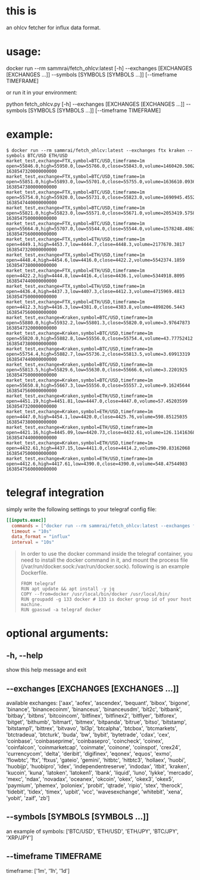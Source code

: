 # this is
an ohlcv fetcher for influx data format.

# usage:
docker run --rm sammrai/fetch_ohlcv:latest [-h] --exchanges [EXCHANGES [EXCHANGES ...]] --symbols
                      [SYMBOLS [SYMBOLS ...]] [--timeframe TIMEFRAME]

or run it in your environment:

python fetch_ohlcv.py [-h] --exchanges [EXCHANGES [EXCHANGES ...]] --symbols
                      [SYMBOLS [SYMBOLS ...]] [--timeframe TIMEFRAME]

# example:

```
$ docker run --rm sammrai/fetch_ohlcv:latest --exchanges ftx kraken --symbols BTC/USD ETH/USD
market_test,exchange=FTX,symbol=BTC/USD,timeframe=1m open=55846.0,high=55950.0,low=55766.0,close=55843.0,volume=1460420.5062 1638547320000000000
market_test,exchange=FTX,symbol=BTC/USD,timeframe=1m open=55851.0,high=55893.0,low=55701.0,close=55755.0,volume=1636610.0936 1638547380000000000
market_test,exchange=FTX,symbol=BTC/USD,timeframe=1m open=55754.0,high=55920.0,low=55731.0,close=55823.0,volume=1690945.4552 1638547440000000000
market_test,exchange=FTX,symbol=BTC/USD,timeframe=1m open=55821.0,high=55823.0,low=55571.0,close=55671.0,volume=2053419.5758 1638547500000000000
market_test,exchange=FTX,symbol=BTC/USD,timeframe=1m open=55664.0,high=55707.0,low=55544.0,close=55544.0,volume=1578248.4863 1638547560000000000
market_test,exchange=FTX,symbol=ETH/USD,timeframe=1m open=4449.1,high=4453.7,low=4444.7,close=4448.3,volume=2177670.3817 1638547320000000000
market_test,exchange=FTX,symbol=ETH/USD,timeframe=1m open=4448.4,high=4454.6,low=4416.0,close=4422.2,volume=5542374.1859 1638547380000000000
market_test,exchange=FTX,symbol=ETH/USD,timeframe=1m open=4422.2,high=4444.8,low=4416.4,close=4436.1,volume=5344918.8095 1638547440000000000
market_test,exchange=FTX,symbol=ETH/USD,timeframe=1m open=4436.4,high=4437.3,low=4407.3,close=4412.3,volume=4715969.4813 1638547500000000000
market_test,exchange=FTX,symbol=ETH/USD,timeframe=1m open=4412.3,high=4416.3,low=4381.0,close=4383.8,volume=4898206.5443 1638547560000000000
market_test,exchange=Kraken,symbol=BTC/USD,timeframe=1m open=55880.0,high=55932.2,low=55801.3,close=55820.0,volume=3.97647873 1638547320000000000
market_test,exchange=Kraken,symbol=BTC/USD,timeframe=1m open=55820.0,high=55882.8,low=55556.0,close=55754.4,volume=43.77752412 1638547380000000000
market_test,exchange=Kraken,symbol=BTC/USD,timeframe=1m open=55754.4,high=55882.7,low=55736.2,close=55813.5,volume=3.69913319 1638547440000000000
market_test,exchange=Kraken,symbol=BTC/USD,timeframe=1m open=55813.5,high=55829.6,low=55630.0,close=55666.6,volume=3.2201925 1638547500000000000
market_test,exchange=Kraken,symbol=BTC/USD,timeframe=1m open=55650.8,high=55667.3,low=55556.0,close=55557.2,volume=9.16245644 1638547560000000000
market_test,exchange=Kraken,symbol=ETH/USD,timeframe=1m open=4451.19,high=4451.81,low=4447.0,close=4447.0,volume=57.45203599 1638547320000000000
market_test,exchange=Kraken,symbol=ETH/USD,timeframe=1m open=4447.0,high=4454.1,low=4420.0,close=4425.76,volume=598.85125035 1638547380000000000
market_test,exchange=Kraken,symbol=ETH/USD,timeframe=1m open=4421.16,high=4445.09,low=4420.73,close=4432.61,volume=126.11416368 1638547440000000000
market_test,exchange=Kraken,symbol=ETH/USD,timeframe=1m open=4432.61,high=4437.15,low=4411.0,close=4414.2,volume=290.83162068 1638547500000000000
market_test,exchange=Kraken,symbol=ETH/USD,timeframe=1m open=4412.6,high=4417.61,low=4390.0,close=4390.0,volume=548.47544983 1638547560000000000
```

# telegraf integration
simply write the following settings to your telegraf config file:

```:telegraf.conf
[[inputs.exec]]
  commands = ["docker run --rm sammrai/fetch_ohlcv:latest --exchanges ftx kraken --symbols BTC/USD ETH/USD"]
  timeout = "10s"
  data_format = "influx"
  interval = "10s"
```

> In order to use the docker command inside the telegraf container, 
> you need to install the docker command in it, and mount the process file (/var/run/docker.sock:/var/run/docker.sock).
> following is an example Dockerfile.
> ```Dockerfile.telegraf
> FROM telegraf
> RUN apt update && apt install -y jq
> COPY --from=docker /usr/local/bin/docker /usr/local/bin/
> RUN groupadd -g 133 docker # 133 is docker group id of your host machine.
> RUN gpasswd -a telegraf docker
> ```

# optional arguments:
##  -h, --help
show this help message and exit

## --exchanges [EXCHANGES [EXCHANGES ...]]
available exchanges: ['aax', 'aofex', 'ascendex',
'bequant', 'bibox', 'bigone', 'binance',
'binancecoinm', 'binanceus', 'binanceusdm', 'bit2c',
'bitbank', 'bitbay', 'bitbns', 'bitcoincom',
'bitfinex', 'bitfinex2', 'bitflyer', 'bitforex',
'bitget', 'bithumb', 'bitmart', 'bitmex', 'bitpanda',
'bitrue', 'bitso', 'bitstamp', 'bitstamp1', 'bittrex',
'bitvavo', 'bl3p', 'btcalpha', 'btcbox', 'btcmarkets',
'btctradeua', 'btcturk', 'buda', 'bw', 'bybit',
'bytetrade', 'cdax', 'cex', 'coinbase',
'coinbaseprime', 'coinbasepro', 'coincheck', 'coinex',
'coinfalcon', 'coinmarketcap', 'coinmate', 'coinone',
'coinspot', 'crex24', 'currencycom', 'delta',
'deribit', 'digifinex', 'eqonex', 'equos', 'exmo',
'flowbtc', 'ftx', 'ftxus', 'gateio', 'gemini',
'hitbtc', 'hitbtc3', 'hollaex', 'huobi', 'huobijp',
'huobipro', 'idex', 'independentreserve', 'indodax',
'itbit', 'kraken', 'kucoin', 'kuna', 'latoken',
'latoken1', 'lbank', 'liquid', 'luno', 'lykke',
'mercado', 'mexc', 'ndax', 'novadax', 'oceanex',
'okcoin', 'okex', 'okex3', 'okex5', 'paymium',
'phemex', 'poloniex', 'probit', 'qtrade', 'ripio',
'stex', 'therock', 'tidebit', 'tidex', 'timex',
'upbit', 'vcc', 'wavesexchange', 'whitebit', 'xena',
'yobit', 'zaif', 'zb']

## --symbols [SYMBOLS [SYMBOLS ...]]
an example of symbols: ['BTC/USD', 'ETH/USD',
'ETH/JPY', 'BTC/JPY', 'XRP/JPY']

## --timeframe TIMEFRAME
timeframe: ['1m', '1h', '1d']
